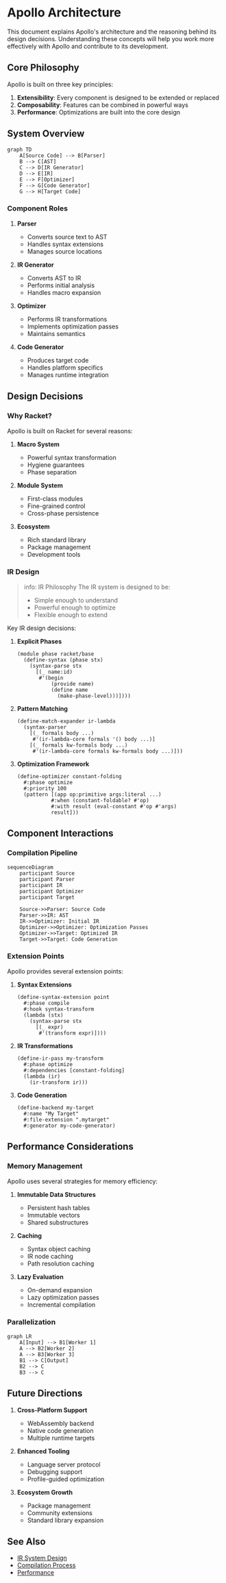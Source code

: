 # Apollo Architecture

This document explains Apollo's architecture and the reasoning behind its design decisions. Understanding these concepts will help you work more effectively with Apollo and contribute to its development.

## Core Philosophy

Apollo is built on three key principles:

1. **Extensibility**: Every component is designed to be extended or replaced
2. **Composability**: Features can be combined in powerful ways
3. **Performance**: Optimizations are built into the core design

## System Overview

```mermaid
graph TD
    A[Source Code] --> B[Parser]
    B --> C[AST]
    C --> D[IR Generator]
    D --> E[IR]
    E --> F[Optimizer]
    F --> G[Code Generator]
    G --> H[Target Code]
```

### Component Roles

1. **Parser**
   - Converts source text to AST
   - Handles syntax extensions
   - Manages source locations

2. **IR Generator**
   - Converts AST to IR
   - Performs initial analysis
   - Handles macro expansion

3. **Optimizer**
   - Performs IR transformations
   - Implements optimization passes
   - Maintains semantics

4. **Code Generator**
   - Produces target code
   - Handles platform specifics
   - Manages runtime integration

## Design Decisions

### Why Racket?

Apollo is built on Racket for several reasons:

1. **Macro System**
   - Powerful syntax transformation
   - Hygiene guarantees
   - Phase separation

2. **Module System**
   - First-class modules
   - Fine-grained control
   - Cross-phase persistence

3. **Ecosystem**
   - Rich standard library
   - Package management
   - Development tools

### IR Design

> info: IR Philosophy
> The IR system is designed to be:
> - Simple enough to understand
> - Powerful enough to optimize
> - Flexible enough to extend

Key IR design decisions:

1. **Explicit Phases**
   ```racket
   (module phase racket/base
     (define-syntax (phase stx)
       (syntax-parse stx
         [(_ name:id)
          #'(begin
              (provide name)
              (define name
                (make-phase-level)))])))
   ```

2. **Pattern Matching**
   ```racket
   (define-match-expander ir-lambda
     (syntax-parser
       [(_ formals body ...)
        #'(ir-lambda-core formals '() body ...)]
       [(_ formals kw-formals body ...)
        #'(ir-lambda-core formals kw-formals body ...)]))
   ```

3. **Optimization Framework**
   ```racket
   (define-optimizer constant-folding
     #:phase optimize
     #:priority 100
     (pattern [(app op:primitive args:literal ...)
              #:when (constant-foldable? #'op)
              #:with result (eval-constant #'op #'args)
              result]))
   ```

## Component Interactions

### Compilation Pipeline

```mermaid
sequenceDiagram
    participant Source
    participant Parser
    participant IR
    participant Optimizer
    participant Target
    
    Source->>Parser: Source Code
    Parser->>IR: AST
    IR->>Optimizer: Initial IR
    Optimizer->>Optimizer: Optimization Passes
    Optimizer->>Target: Optimized IR
    Target->>Target: Code Generation
```

### Extension Points

Apollo provides several extension points:

1. **Syntax Extensions**
   ```racket
   (define-syntax-extension point
     #:phase compile
     #:hook syntax-transform
     (lambda (stx)
       (syntax-parse stx
         [(_ expr)
          #'(transform expr)])))
   ```

2. **IR Transformations**
   ```racket
   (define-ir-pass my-transform
     #:phase optimize
     #:dependencies [constant-folding]
     (lambda (ir)
       (ir-transform ir)))
   ```

3. **Code Generation**
   ```racket
   (define-backend my-target
     #:name "My Target"
     #:file-extension ".mytarget"
     #:generator my-code-generator)
   ```

## Performance Considerations

### Memory Management

Apollo uses several strategies for memory efficiency:

1. **Immutable Data Structures**
   - Persistent hash tables
   - Immutable vectors
   - Shared substructures

2. **Caching**
   - Syntax object caching
   - IR node caching
   - Path resolution caching

3. **Lazy Evaluation**
   - On-demand expansion
   - Lazy optimization passes
   - Incremental compilation

### Parallelization

```mermaid
graph LR
    A[Input] --> B1[Worker 1]
    A --> B2[Worker 2]
    A --> B3[Worker 3]
    B1 --> C[Output]
    B2 --> C
    B3 --> C
```

## Future Directions

1. **Cross-Platform Support**
   - WebAssembly backend
   - Native code generation
   - Multiple runtime targets

2. **Enhanced Tooling**
   - Language server protocol
   - Debugging support
   - Profile-guided optimization

3. **Ecosystem Growth**
   - Package management
   - Community extensions
   - Standard library expansion

## See Also

- [IR System Design](ir-system.md)
- [Compilation Process](compilation.md)
- [Performance](performance.md) 